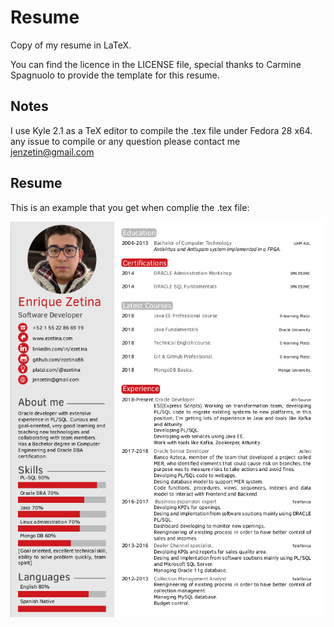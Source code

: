 # Resume
Copy of my resume in LaTeX.

You can find the licence  in the LICENSE file, special thanks to Carmine Spagnuolo to provide the template for this resume.

## Notes

I use Kyle 2.1 as a TeX editor to compile the .tex file under  Fedora 28 x64. any  issue to compile or any question please contact me
jenzetin@gmail.com

## Resume

This is an example that you get when complie the .tex file:

![Image of Resume](https://github.com/ezetina86/img/blob/master/resume_example.png)
